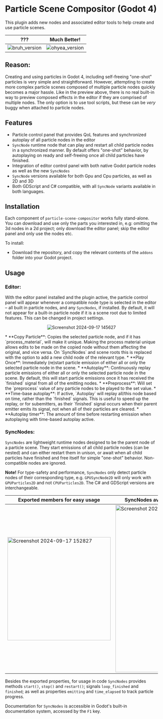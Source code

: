 # Particle Scene Compositor (Godot 4)

This plugin adds new nodes and associated editor tools to help create and use particle scenes.

???|Much Better!
--|--
![bruh_version](https://github.com/user-attachments/assets/f2e557a3-aea7-4dbc-b34b-5dc17a0313af)|![ohyea_version](https://github.com/user-attachments/assets/06361b61-d504-41d9-baab-be67f0f5e167)

## Reason:
Creating and using particles in Godot 4, including self-freeing "one-shot" particles is very simple and straightforward. However, attempting to create more complex particle scenes composed of multiple particle nodes quickly becomes a major hassle.
Like in the preview above, there is no real built-in way to preview composed effects in the editor if they are comprised of multiple nodes. The only option is to use tool scripts, but these can be *very* buggy when attached to particle nodes.

## Features
* Particle control panel that provides QoL features and synchronized autoplay of all particle nodes in the editor
* `SyncNode` runtime node that can play and restart all child particle nodes in a synchronized manner. By default offers "one-shot" behavior, by autoplaying on ready and self-freeing once all child particles have finished.
* Integration of editor control panel with both native Godot particle nodes as well as the new `SyncNodes`
* `SyncNode` versions available for both Gpu and Cpu particles, as well as 2D and 3D
* Both GDScript and C# compatible, with all `SyncNode` variants available in both languages.

## Installation
Each component of `particle-scene-compositor` works fully stand-alone. You can download and use only the parts you interested in, e.g: omitting the 3d nodes in a 2d project; only download the editor panel; skip the editor panel and only use the nodes etc.

To install:
* Download the repository, and copy the relevant contents of the `addons` folder into your Godot project.

## Usage
### Editor:

With the editor panel installed and the plugin active, the particle control panel will appear whenever a compatible node type is selected in the editor – all built in particle nodes, and any `SyncNodes`, if installed. By default, it will not appear for a built-in particle node if it is a scene root due to limited features. This can be changed in project settings.
<p align="center">
<img alt="Screenshot 2024-09-17 145627" src="https://github.com/user-attachments/assets/93a3e54c-16fb-4054-8779-1201357960ea"></p>
</p>
* **Copy Particle**: Copies the selected particle node, and if it has `process_material`, will make it unique. Making the process material unique allows edits to be made on the copied node without them affecting the original, and vice versa. On `SyncNodes` and scene roots this is replaced with the option to add a new child node of the relevant type.
* **Play Once**: Immediately (re)start particle emission of either all or only the selected particle node in the scene.
* **Autoplay**: Continuously replay particle emissions of either all or only the selected particle node in the scene. By default, this will start particle emissions once it has received the `finished` signal from all of the emitting nodes.
* **Preprocess**: Will set the `preprocess` value of any particle nodes to be played to the set value.
* **Time-base autoplay**: If active, `Autoplay` will replay all/this node based on time, rather than the `finished` signals. This is useful to speed up the replay, or for subemitters, as their `finished` signal occurs when their parent emitter emits its signal, not when all of their particles are cleared.
* **Autoplay timer**: The amount of time before restarting emission when autoplaying with time-based autoplay active.

### SyncNodes:

`SyncNodes` are lightweight runtime nodes designed to be the parent node of a particle scene. They start emissions of all child particle nodes (can be nested) and can either restart them in unison, or await when all child particles have finished and free itself for simple "one-shot" behavior. Non-compatible nodes are ignored.

**Note!** For type-safety and performance, `SyncNodes` only detect particle nodes of their corresponding type, e.g. `GPUSyncNode2D` will only work with `GPUParticles2D` and not `CPUParticles2D`. The C# and GDScript versions are interchangeable.

Exported members for easy usage|SyncNodes available for each particle type in GDScript and C#
--|--
<img width="340" alt="Screenshot 2024-09-17 152827" src="https://github.com/user-attachments/assets/08991626-6964-48fb-8939-aa1927fae606">|<img width="551" alt="Screenshot 2024-09-17 134911" src="https://github.com/user-attachments/assets/8dbf0d44-fd85-496d-83f3-fbc7eabf74f0">

Besides the exported properties, for usage in code `SyncNodes` provides methods `start()`, `stop()` and `restart()`; signals `loop_finished` and `finished`; as well as properties `emitting` and `time_elapsed` to track particle progress.


Documentation for `SyncNodes` is accessible in Godot's built-in documentation system, accessed by the `F1` key.


